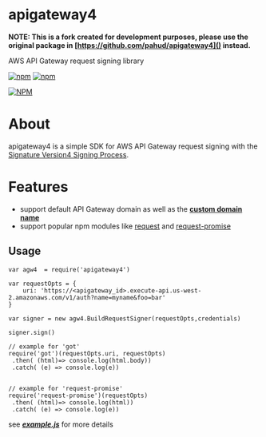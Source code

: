 # apigateway4

**NOTE: This is a fork created for development purposes, please use the original package in [https://github.com/pahud/apigateway4]() instead.**

AWS API Gateway request signing library



[![npm](https://img.shields.io/npm/v/apigateway4.svg?maxAge=3600?style=flat-square)](https://www.npmjs.com/package/apigateway4) [![npm](https://img.shields.io/npm/dt/apigateway4.svg?maxAge=3600?style=flat-square)]()

[![NPM](https://nodei.co/npm/apigateway4.png)](https://nodei.co/npm/apigateway4/)



# About

apigateway4 is a simple SDK for AWS API Gateway request signing with the [Signature Version4 Signing Process](http://docs.aws.amazon.com/general/latest/gr/signature-version-4.html). 



# Features

- support default API Gateway domain as well as the **[custom domain name](http://docs.aws.amazon.com/apigateway/latest/developerguide/how-to-custom-domains.html)**
- support popular npm modules like [request](https://www.npmjs.com/package/request) and [request-promise](https://www.npmjs.com/package/request-promise)



## Usage

```
var agw4  = require('apigateway4')

var requestOpts = {
	uri: 'https://<apigateway_id>.execute-api.us-west-2.amazonaws.com/v1/auth?name=myname&foo=bar'
}

var signer = new agw4.BuildRequestSigner(requestOpts,credentials)

signer.sign()

// example for 'got'
require('got')(requestOpts.uri, requestOpts)
 .then( (html)=> console.log(html.body))
 .catch( (e) => console.log(e))


// example for 'request-promise'
require('request-promise')(requestOpts)
 .then( (html)=> console.log(html))
 .catch( (e) => console.log(e))
```

see ***[example.js](https://github.com/pahud/apigateway4/blob/master/example.js)*** for more details
